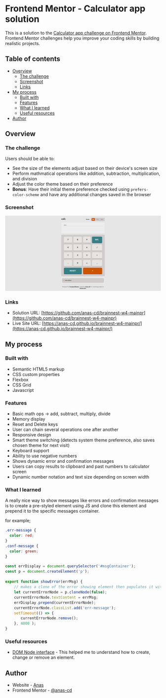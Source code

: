 # Frontend Mentor - Calculator app solution

This is a solution to the [Calculator app challenge on Frontend Mentor](https://www.frontendmentor.io/challenges/calculator-app-9lteq5N29). Frontend Mentor challenges help you improve your coding skills by building realistic projects. 

## Table of contents

- [Overview](#overview)
  - [The challenge](#the-challenge)
  - [Screenshot](#screenshot)
  - [Links](#links)
- [My process](#my-process)
  - [Built with](#built-with)
  - [Features](#features)
  - [What I learned](#what-i-learned)
  - [Useful resources](#useful-resources)
- [Author](#author)


## Overview

### The challenge

Users should be able to:

- See the size of the elements adjust based on their device's screen size
- Perform mathmatical operations like addition, subtraction, multiplication, and division
- Adjust the color theme based on their preference
- **Bonus**: Have their initial theme preference checked using `prefers-color-scheme` and have any additional changes saved in the browser

### Screenshot

![](./assets/images/Screenshot_Calculator.png)

### Links

- Solution URL: [https://github.com/anas-cd/brainnest-w4-mainpr](https://github.com/anas-cd/brainnest-w4-mainpr)
- Live Site URL: [https://anas-cd.github.io/brainnest-w4-mainpr/](https://anas-cd.github.io/brainnest-w4-mainpr/)

## My process

### Built with

- Semantic HTML5 markup
- CSS custom properties
- Flexbox
- CSS Grid
- Javascript

### Features

- Basic math ops -> add, subtract, multiply, divide
- Memory display
- Reset and Delete keys
- User can chain several operations one after another
- Responsive design 
- Smart theme switching (detects system theme preference, also saves chosen theme for next visit)
- Keyboard support
- Ability to use negative numbers
- Shows dynamic error and confirmation messages
- Users can copy results to clipboard and past numbers to calculator screen
- Dynamic number notation and text size depending on screen width


### What I learned

A really nice way to show messages like errors and confirmation messages is to create a pre-styled element using JS and clone this element and prepend it to the specific messages container. 

for example;

```css
.err-message {
  color: red;
}
.conf-message {
  color: green;
}
```
```js
const errDisplay = document.querySelector('#msgContainer');
const p = document.createElement('p');

export function showError(errMsg) {
    // makes a clone of the error showing element then populates it with the error message and display if for 4 seconds 
    let currentErrorNode = p.cloneNode(false);
    currentErrorNode.textContent = errMsg;
    errDisplay.prepend(currentErrorNode);
    currentErrorNode.classList.add('err-message');
    setTimeout(() => {
       currentErrorNode.remove();
    }, 4000 );
}
```

### Useful resources

- [DOM Node interface](https://developer.mozilla.org/en-US/docs/Web/API/Node) - This helped me to understand how to create, change or remove an element.

## Author

- Website - [Anas](https://dev.anasali.info/)
- Frontend Mentor - [@anas-cd](https://www.frontendmentor.io/profile/anas-cd)
